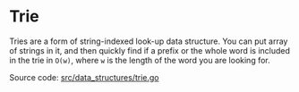 # Trie

Tries are a form of string-indexed look-up data structure.
You can put array of strings in it, and then quickly find if a prefix or the whole word is included in the trie in `O(w)`,
where `w` is the length of the word you are looking for.

Source code: [src/data_structures/trie.go](../../src/data_structures/trie.go)
